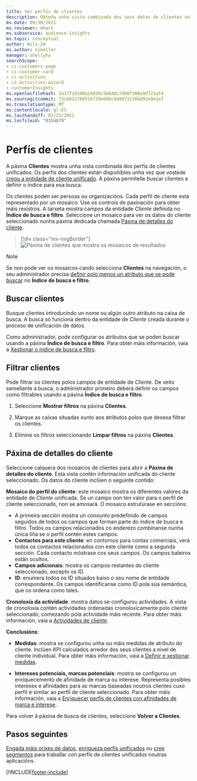 ```yaml
---
title: Ver perfís de clientes
description: Obteña unha vista combinada dos seus datos de clientes unificados.
ms.date: 09/30/2021
ms.reviewer: mhart
ms.subservice: audience-insights
ms.topic: conceptual
author: Nils-2m
ms.author: nikeller
manager: shellyha
searchScope:
- ci-customers-page
- ci-customer-card
- ci-activities
- ci-activities-wizard
- customerInsights
ms.openlocfilehash: 3a17716508a14020c56640c7d68f300a9d721af4
ms.sourcegitcommit: 73cb021760516729e696c9a90731304d92e0e1ef
ms.translationtype: MT
ms.contentlocale: gl-ES
ms.lasthandoff: 02/25/2022
ms.locfileid: "8354879"
---
```

# <a name="customer-profiles"></a>Perfís de clientes

A páxina **Clientes** mostra unha vista combinada dos perfís de clientes unificados. Os perfís dos clientes están dispoñibles unha vez que vostede [creou a entidade de cliente unificado](data-unification.md). A páxina permítelle buscar clientes e definir o índice para esa busca.

Os clientes poden ser persoas ou organizacións. Cada perfil de cliente está representado por un mosaico. Use os controis de paxinación para obter máis rexistros. A tarxeta mostra campos da entidade *Cliente* definida no **Índice de busca e filtro**. Seleccione un mosaico para ver os datos do cliente seleccionado nunha páxina dedicada chamada [Páxina de detalles do cliente](customer-profiles.md#customer-details-page).

> [!div class="mx-imgBorder"] 
> ![Páxina de clientes que mostra os mosaicos de resultados](media/customers-page-result-tiles-B2C.png "Páxina de clientes que mostra os mosaicos de resultados")

> [!NOTE]
> Se non pode ver os mosaicos cando selecciona **Clientes** na navegación, o seu administrador precisa [definir polo menos un atributo que se pode buscar](search-filter-index.md) no **Índice de busca e filtro**.

## <a name="search-for-customers"></a>Buscar clientes

Busque clientes introducindo un nome ou algún outro atributo na caixa de busca. A busca só funciona dentro da entidade de _Cliente_ creada durante o proceso de unificación de datos.

Como administrador, pode configurar os atributos que se poden buscar usando a páxina **Índice de busca e filtro**. Para obter máis información, vaia a [Xestionar o índice de busca e filtro](search-filter-index.md).

## <a name="filter-customers"></a>Filtrar clientes

Pode filtrar os clientes polos campos de entidade de _Cliente_. De xeito semellante á busca, o administrador primeiro deberá definir os campos como filtrables usando a páxina **Índice de busca e filtro**.

1. Seleccione **Mostrar filtros** na páxina **Clientes**.

1. Marque as caixas situadas xunto aos atributos polos que desexa filtrar os clientes.

1. Elimine os filtros seleccionando **Limpar filtros** na páxina **Clientes**.

## <a name="customer-details-page"></a>Páxina de detalles do cliente

Seleccione calquera dos mosaicos de clientes para abrir a **Páxina de detalles do cliente**. Esta vista contén información unificada do cliente seleccionado. Os datos do cliente inclúen o seguinte contido:

**Mosaico do perfil do cliente**: este mosaico mostra os diferentes valores da entidade de _Cliente_ unificada. Se un campo non ten valor para o perfil de cliente seleccionado, non se amosará. O mosaico estrutúrase en seccións:  
  - A primeira sección mostra un conxunto predefinido de campos seguidos de todos os campos que forman parte do índice de busca e filtro. Todos os campos relacionados co enderezo combínanse nunha única liña se o perfil contén estes campos. 
  - **Contactos para este cliente**: en contornos para contas comerciais, verá todos os contactos relacionados con este cliente como a segunda sección. Cada contacto móstrase cos seus campos. Os campos baleiros están ocultos.
  - **Campos adicionais**: mostra os campos restantes do cliente seleccionado, excepto os ID. 
  - **ID**: enumera todos os ID situados baixo o seu nome de entidade correspondente. Os campos identifícanse como ID pola súa semántica, que os ordena como tales.

**Cronoloxía da actividade**: mostra datos se configurou actividades. A vista de cronoloxía contén actividades ordenadas cronoloxicamente polo cliente seleccionado, comezando pola actividade máis recente. Para obter máis información, vaia a [Actividades de cliente](activities.md).

**Conclusións**:  
  - **Medidas**: mostra se configurou unha ou máis medidas de atributo do cliente. Inclúen KPI calculados arredor dos seus clientes a nivel de cliente individual. Para obter máis información, vaia a [Definir e xestionar medidas](measures.md).

  - **Intereses potenciais, marcas potenciais**: mostra se configurou un enriquecemento de afinidade de marca ou interese. Representa posibles intereses e afinidades para as marcas baseadas noutros clientes cuxo perfil é similar ao perfil de cliente seleccionado. Para obter máis información, vaia a [Enriquecer perfís de clientes con afinidades de marca e interese](enrichment-microsoft.md).

Para volver á páxina de busca de clientes, seleccione **Volver a Clientes**.

## <a name="next-steps"></a>Pasos seguintes

[Engada máis orixes de datos](data-sources.md), [enriqueza perfís unificados](enrichment-hub.md) ou [cree segmentos](segments.md) para traballar con perfís de clientes unificados noutras aplicacións.


[!INCLUDE[footer-include](../includes/footer-banner.md)]
